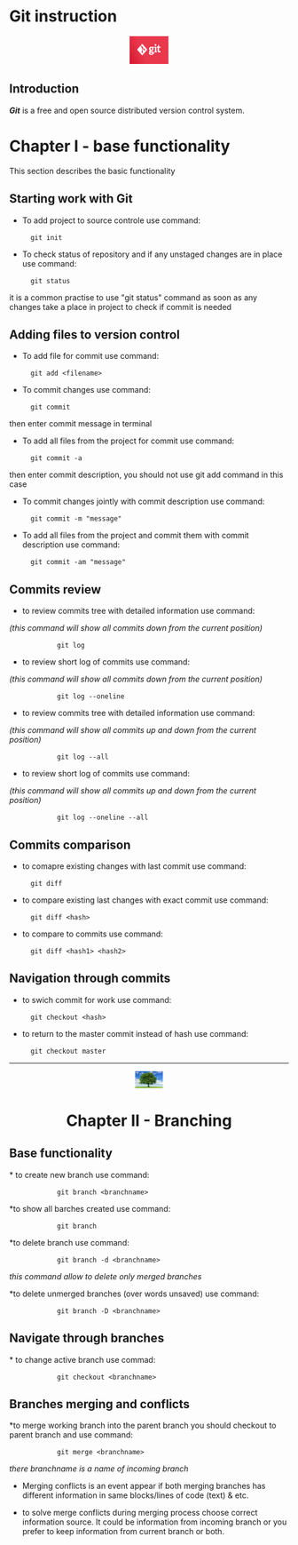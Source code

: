 # Git instruction

<center><img src="Images/git.png" alt="git logo" width="70" height="50"></center>

## Introduction

_**Git**_ is a free and open source distributed version control system.

# Chapter I - base functionality

This section describes the basic functionality

## Starting work with Git

* To add project to source controle use command:

        git init

* To check status of repository and if any unstaged changes are in place use command:

        git status
it is a common practise to use "git status" command as soon as any changes take a place in project to check if commit is needed

## Adding files to version control

* To add file for commit use command:

        git add <filename>

* To commit changes use command:

        git commit

then enter commit message in terminal

* To add all files from the project for commit use command:

        git commit -a
then enter commit description, you should not use git add command in this case

* To commit changes jointly with commit description use command:

        git commit -m "message"

* To add all files from the project and commit them with commit description use command:

        git commit -am "message"

## Commits review

* to review commits tree with detailed information use command:

_(this command will show all commits down from the current position)_

                git log

* to review short log of commits use command:

_(this command will show all commits down from the current position)_

                git log --oneline

* to review commits tree with detailed information use command:

_(this command will show all commits up and down from the current position)_

                git log --all

* to review short log of commits use command:

_(this command will show all commits up and down from the current position)_

                git log --oneline --all


## Commits comparison

* to comapre existing changes with last commit use command:
        
        git diff

* to compare existing last changes with exact commit use command:

        git diff <hash>

* to compare to commits use command:

        git diff <hash1> <hash2>

## Navigation through commits

* to swich commit for work use command:

        git checkout <hash>

* to return to the master commit instead of hash use command:

        git checkout master

***

<center><img src="Images/tree.jpg" alt="tree logo" width="50" height="30"></center>

<center><h1> Chapter II - Branching</h1></center>

## Base functionality
<p>* to create new branch use command:

                git branch <branchname>
</p>

<p>*to show all barches created use command:

                git branch
</p>

<p>*to delete branch use command:

                git branch -d <branchname>

_this command allow to delete only merged branches_
</p>

<p>
*to delete unmerged branches (over words unsaved) use command:

                git branch -D <branchname>
</p>

## Navigate through branches

<p>* to change active branch use commad:

                git checkout <branchname>
</p>

## Branches merging and conflicts

<p> *to merge working branch into the parent branch you should checkout to parent branch and use command:

                git merge <branchname>
_there branchname is a name of incoming branch_
<p>

* Merging conflicts is an event appear if both merging branches has different information in same blocks/lines of code (text) & etc.

* to solve merge conflicts during merging process choose correct information source. It could be information from incoming branch or you prefer to keep information from current branch or both.
</p>